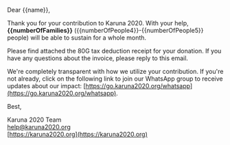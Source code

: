 Dear {{name}},

Thank you for your contribution to Karuna 2020. With your help, **{{numberOfFamilies}}** ({{numberOfPeople4}}-{{numberOfPeople5}} people) will be able to sustain for a whole month.

Please find attached the 80G tax deduction receipt for your donation. If you have any questions about the invoice, please reply to this email.

We're completely transparent with how we utilize your contribution. If you're not already, click on the following link to join our WhatsApp group to receive updates about our impact: [https://go.karuna2020.org/whatsapp](https://go.karuna2020.org/whatsapp).

Best,

Karuna 2020 Team  
[help@karuna2020.org](mailto:help@karuna2020.org)  
[https://karuna2020.org](https://karuna2020.org)
